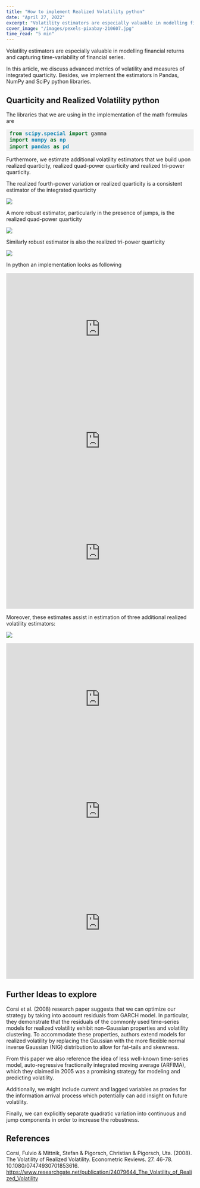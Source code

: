 ```yaml
---
title: "How to implement Realized Volatility python"
date: "April 27, 2022"
excerpt: "Volatility estimators are especially valuable in modelling financial returns and capturing time-variability of financial series."
cover_image: "/images/pexels-pixabay-210607.jpg"
time_read: "5 min"
---
```


Volatility estimators are especially valuable in modelling financial returns and capturing time-variability of financial series.

In this article, we discuss advanced metrics of volatility and measures of integrated quarticity. Besides, we implement the estimators in Pandas, NumPy and SciPy python libraries.

## Quarticity and Realized Volatility python

The libraries that we are using in the implementation of the math formulas are

<div style="background: #f0f0f0; overflow:auto;width:auto;border-width:.1em .1em .1em .8em;padding:.2em .6em;"><pre style="margin: 0; line-height: 125%"><span style="color: #007020; font-weight: bold">from</span> <span style="color: #0e84b5; font-weight: bold">scipy.special</span> <span style="color: #007020; font-weight: bold">import</span> gamma
<span style="color: #007020; font-weight: bold">import</span> <span style="color: #0e84b5; font-weight: bold">numpy</span> <span style="color: #007020; font-weight: bold">as</span> <span style="color: #0e84b5; font-weight: bold">np</span>
<span style="color: #007020; font-weight: bold">import</span> <span style="color: #0e84b5; font-weight: bold">pandas</span> <span style="color: #007020; font-weight: bold">as</span> <span style="color: #0e84b5; font-weight: bold">pd</span>
</pre></div>

Furthermore, we estimate additional volatility estimators that we build upon realized quarticity, realized quad-power quarticity and realized tri-power quarticity.

The realized fourth-power variation or realized quarticity is a consistent estimator of the integrated quarticity

![](/images/posts/quarticity/image-4.png)

A more robust estimator, particularly in the presence of jumps, is the realized quad-power quarticity

![](/images/posts/quarticity/image-5.png)

Similarly robust estimator is also the realized tri-power quarticity

![](/images/posts/quarticity/image-17.png)

In python an implementation looks as following

<iframe src="https://www.kaggle.com/embed/pavfedotov/time-series-analysis-nifty50-stationarity-adf?cellIds=12&kernelSessionId=73089468" height="300" style="margin: 0 auto; width: 100%; max-width: 950px;" frameborder="0" scrolling="auto" title="Time series analysis Nifty50 (stationarity, ADF)"></iframe>

<iframe src="https://www.kaggle.com/embed/pavfedotov/time-series-analysis-nifty50-stationarity-adf?cellIds=13&kernelSessionId=73089468" height="300" style="margin: 0 auto; width: 100%; max-width: 950px;" frameborder="0" scrolling="auto" title="Time series analysis Nifty50 (stationarity, ADF)"></iframe>

<iframe src="https://www.kaggle.com/embed/pavfedotov/time-series-analysis-nifty50-stationarity-adf?cellIds=15&kernelSessionId=73089468" height="300" style="margin: 0 auto; width: 100%; max-width: 950px;" frameborder="0" scrolling="auto" title="Time series analysis Nifty50 (stationarity, ADF)"></iframe>

Moreover, these estimates assist in estimation of three additional realized volatility estimators:

![](/images/posts/quarticity/image-18.png)

<iframe src="https://www.kaggle.com/embed/pavfedotov/time-series-analysis-nifty50-stationarity-adf?cellIds=22&kernelSessionId=73089468" height="300" style="margin: 0 auto; width: 100%; max-width: 950px;" frameborder="0" scrolling="auto" title="Time series analysis Nifty50 (stationarity, ADF)"></iframe>

<iframe src="https://www.kaggle.com/embed/pavfedotov/time-series-analysis-nifty50-stationarity-adf?cellIds=23&kernelSessionId=73089468" height="300" style="margin: 0 auto; width: 100%; max-width: 950px;" frameborder="0" scrolling="auto" title="Time series analysis Nifty50 (stationarity, ADF)"></iframe>

<iframe src="https://www.kaggle.com/embed/pavfedotov/time-series-analysis-nifty50-stationarity-adf?cellIds=25&kernelSessionId=73089468" height="300" style="margin: 0 auto; width: 100%; max-width: 950px;" frameborder="0" scrolling="auto" title="Time series analysis Nifty50 (stationarity, ADF)"></iframe>

## Further Ideas to explore

Corsi et al. (2008) research paper suggests that we can optimize our strategy by taking into account residuals from GARCH model. In particular, they demonstrate that the residuals of the commonly used time–series models for realized volatility exhibit non–Gaussian properties and volatility clustering. To accommodate these properties, authors extend models for realized volatility by replacing the Gaussian with the more flexible normal inverse Gaussian (NIG) distribution to allow for fat–tails and skewness.

From this paper we also reference the idea of less well-known time-series model, auto-regressive fractionally integrated moving average (ARFIMA), which they claimed in 2005 was a promising strategy for modeling and predicting volatility.

Additionally, we might include current and lagged variables as proxies for the information arrival process which potentially can add insight on future volatility.

Finally, we can explicitly separate quadratic variation into continuous and jump components in order to increase the robustness.

## References

Corsi, Fulvio & Mittnik, Stefan & Pigorsch, Christian & Pigorsch, Uta. (2008). The Volatility of Realized Volatility. Econometric Reviews. 27. 46-78. 10.1080/07474930701853616. https://www.researchgate.net/publication/24079644_The_Volatility_of_Realized_Volatility
